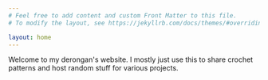 ```yaml
---
# Feel free to add content and custom Front Matter to this file.
# To modify the layout, see https://jekyllrb.com/docs/themes/#overriding-theme-defaults

layout: home
---
```


Welcome to my derongan's website. I mostly just use this to share crochet patterns and host random stuff for various projects.
